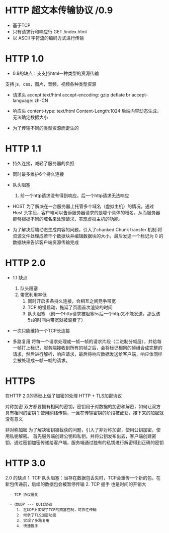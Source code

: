 # HTTP 超文本传输协议 /0.9
 - 基于TCP 
 - 只有请求行和响应行   GET /index.html
 - 以 ASCII 字符流的编码方式进行传输

 # HTTP 1.0
 - 0.9的缺点：支支持html一种类型的资源传输

 支持 js，css，图片，音频，视频各种类型资源

 - 请求头
    accept:text/html
    accept-encoding: gzip deflate br
    accept-language: zh-CN

 - 响应头
    content-type: text/html
    Content-Length:1024 后端内容动态生成，无法确定数据大小

 - 为了传输不同的类型资源而诞生的

 # HTTP 1.1
 - 持久连接，减轻了服务器的负担
 - 同时最多维护6个持久连接

 - 队头阻塞
    1. 前一个http请求没有得到响应，后一个http请求无法响应

 - HOST
    为了解决在一台服务器上托管多个域名（虚拟主机）的情况。通过 Host 头字段，客户端可以告诉服务器请求的是哪个具体的域名，从而服务器能够根据不同的域名来处理请求，实现虚拟主机的功能。

 - 为了解决后端动态生成内容的问题，引入了chunked
    Chunk transfer 机制:将资源文件处理成若干个数据块并编辑数据块的大小，最后发送一个标记为 0 的数据块来告诉客户端资源传输完成

 # HTTP 2.0
 - 1.1 缺点
   1. 队头阻塞
   2. 带宽利用率低
      1) 同时开启多条持久连接，会相互之间竞争带宽
      2) TCP 的慢启动，拖延了页面首次渲染的时间
      3) 队头阻塞 （前一个http请求被阻塞5s后一个http又不能发送，那么该5s的时间内带宽就被浪费了）

 - 一次只能维持一个TCP长连接
 - 多路复用
      将每一个请求处理成一帧一帧的请求片段（二进制分帧层），并给每一帧打上标记，服务端接收到所有的帧之后，会将标记相同的帧组合成完整的请求，然后进行解析，响应请求，最后将响应数据发送给客户端，响应体同样会被处理成一帧一帧的请求。

 # HTTPS
   在HTTP 2.0的基础上做了加密的处理
   HTTP + TLS加密协议

   对称加密
      双方都要拥有相同的密钥，密钥用于对数据的加密和解密，如何让双方具有相同的密钥？使用网络传输，一旦在传输密钥的阶段被截获，接下来的加密就没有意义

   非对称加密
      为了解决密钥被截获的问题，引入了非对称加密，使用公钥加密，使用私钥解密。
      首先服务端创建公钥和私钥，并将公钥发布出去，客户端创建密钥，通过密钥加密传递给客户端，服务端通过独有的私钥进行解密得到正确的密钥

 # HTTP 3.0
   2.0 的缺点
      1. TCP 队头阻塞：当存在数据包丢失时，TCP会重传一个新的包，在新包传递前，后续的数据包会被暂停传输
      2. TCP 握手 也是时间的开销大

      - TCP 协议僵化

      - 改UDP --- QUIC协议
         1. 在UDP上实现了TCP的拥塞控制，可靠性传输
         2. 继承了TLS加密功能
         3. 实现了多路复用
         4. 快速握手